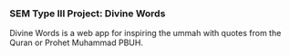 ### SEM Type III Project: Divine Words

Divine Words is a web app for inspiring the ummah with quotes from the Quran or Prohet Muhammad PBUH.